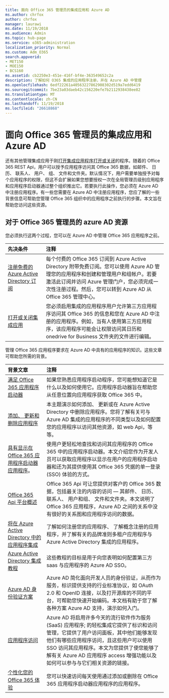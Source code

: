 ```yaml
---
title: 面向 Office 365 管理员的集成应用和 Azure AD
ms.author: chrfox
author: chrfox
manager: laurawi
ms.date: 11/19/2018
ms.audience: Admin
ms.topic: hub-page
ms.service: o365-administration
localization_priority: Normal
ms.custom: Adm_O365
search.appverid:
- MET150
- MOE150
- BCS160
ms.assetid: cb2250e3-451e-416f-bf4e-363549652c2a
description: 了解如何 O365 集成的应用程序注册，并在 Azure AD 中管理
ms.openlocfilehash: 6edf22261a40563227862908302d519a7edd6419
ms.sourcegitcommit: 7be23a03daeb42c156220efe7b2112938438ee82
ms.translationtype: MT
ms.contentlocale: zh-CN
ms.lasthandoff: 11/19/2018
ms.locfileid: "26618868"
---
```

# <a name="integrated-apps-and-azure-ad-for-office-365-administrators"></a>面向 Office 365 管理员的集成应用和 Azure AD

还有其他管理集成应用于刚[打开集成应用程序打开或关闭](https://support.office.com/article/7e453a40-66df-44ab-92a1-96786cb7fb34#__toc379982114)的程序。随着的 Office 365 REST Api，用户可以授予应用程序访问其 Office 365 数据，如邮件、 日历、 联系人、 用户、 组、 文件和文件夹。默认情况下，用户需要单独授予对每个应用程序的权限，但这不会扩展如果您想要授权一次在全局管理员级别应用程序和应用程序启动器通过整个组织推出它。若要执行此操作，您必须在 Azure AD 中注册应用程序。有一些您需要在 Azure AD 中注册应用程序，您应了解的一些背景信息可帮助您管理 Office 365 组织中的应用程序之前执行的步骤。本文旨在帮助您访问这些资源。
  
## <a name="azure-ad-resources-for-office-365-admins"></a>对于 Office 365 管理员的 azure AD 资源

您必须执行这两个过程，您可以在 Azure AD 中管理 Office 365 应用程序之前。
  
|**先决条件**|**注释**|
|:-----|:-----|
|[注册免费的 Azure Active Directory 订阅](https://go.microsoft.com/fwlink/?LinkId=617127) <br/> |每个付费的 Office 365 订阅到 Azure Active Directory 附带免费订阅。您可以使用 Azure AD 管理您的应用程序和创建和管理用户和组帐户。若要激活此订阅并访问 Azure 管理门户，您必须完成一次性注册过程。然后，您可以转到 Azure AD 从 Office 365 管理中心。  <br/> |
|[打开或关闭集成应用](https://support.office.com/article/7e453a40-66df-44ab-92a1-96786cb7fb34#__toc379982114) <br/> |您必须启用集成的应用程序用户允许第三方应用程序访问其 Office 365 的信息和您在 Azure AD 中注册的应用程序。例如，当有人使用第三方应用程序，该应用程序可能会让权限访问其日历和 onedrive for Business 文件夹的文件进行编辑。  <br/> |
   
管理 Office 365 应用程序要求在 Azure AD 中具有的应用程序的知识。这些文章可帮助您所需的背景。
  
|**背景文章**|**注释**|
|:-----|:-----|
|[满足 Office 365 应用程序启动器](https://support.office.com/article/79f12104-6fed-442f-96a0-eb089a3f476a) <br/> |如果您熟悉应用程序启动程序，您可能想知道它是什么以及如何使用它。应用程序启动器旨在帮助您从任意位置向应用程序获取 Office 365 中。  <br/> |
|[添加、 更新和删除应用程序](https://go.microsoft.com/fwlink/?LinkId=617137) <br/> |本主题演示如何添加、 更新或在 Azure Active Directory 中删除应用程序。您将了解有关可与 Azure AD 集成的应用程序的不同类型以及如何配置您的应用程序以访问其他资源，如 web Api，等等。  <br/> |
|[具有显示在 Office 365 应用程序启动器应用程序](https://go.microsoft.com/fwlink/?LinkId=617138)。  <br/> |使用户更轻松地查找和访问其应用程序的 Office 365 中的应用程序启动器。本文介绍您作为开发人员可以获取应用程序以显示在用户的应用程序启动器和还为其提供使用其 Office 365 凭据的单一登录 (SSO) 体验的方式。  <br/> |
|[Office 365 Api 平台概述](https://go.microsoft.com/fwlink/?LinkId=617140) <br/> |Office 365 Api 可让您提供对客户的 Office 365 数据，包括最关注的内容的访问 — 其邮件、 日历、 联系人、 用户和组、 文件和文件夹。本文说明了 Office 365 应用程序，Azure AD 之间的关系中没有很好的关系图和应用程序访问的数据。  <br/> |
|[将在 Azure Active Directory 中的应用程序集成](https://docs.microsoft.com/azure/active-directory/develop/quickstart-v1-add-azure-ad-app) <br/> | 了解如何注册您的应用程序、 了解概念注册的应用程序，并了解有关的品牌准则多租户应用程序与 Azure Active Directory 集成的应用程序。  <br/> |
|[Azure Active Directory 集成教程](https://docs.microsoft.com/azure/active-directory/saas-apps/tutorial-list) <br/> |这些教程的目标是用于向您表明如何配置第三方 saas 与应用程序的 Azure AD SSO。  <br/> |
|[Azure AD 身份验证方案](https://go.microsoft.com/fwlink/?LinkId=617145) <br/> |Azure AD 简化面向开发人员的身份验证，从而作为服务，标识提供支持的行业标准协议，如 OAuth 2.0 和 OpenID 连接，以及打开源库的不同的平台，可帮助您快速开始编码。本文档有助于您了解各种方案 Azure AD 支持，演示如何入门。  <br/> |
|[应用程序访问](https://docs.microsoft.com/azure/active-directory/manage-apps/what-is-access-management) <br/> |Azure AD 将启用许多今天的流行软件作为服务 (SaaS) 应用程序; 的轻松集成它提供了标识和访问管理，它提供了用户访问面板，其中他们能够发现他们有哪些应用程序访问，且这些用户可以使用 SSO 访问其应用程序。本文为您提供了使您能够了解有关 Azure AD 应用程序 access 增强功能以及如何可以参与与它们相关资源的链接。  <br/> |
|[个性化您的 Office 365 体验](https://support.office.com/article/eb34a21b-52fa-4fbf-a8d5-146132242985) <br/> |您可以快速访问每天使用通过添加或删除在 Office 365 应用程序启动器应用程序的应用程序。  <br/> |
   

